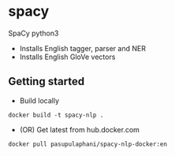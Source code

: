 # spacy

SpaCy python3

- Installs English tagger, parser and NER
- Installs English GloVe vectors

## Getting started

- Build locally

```
docker build -t spacy-nlp .
```

- (OR) Get latest from hub.docker.com

```
docker pull pasupulaphani/spacy-nlp-docker:en
```
